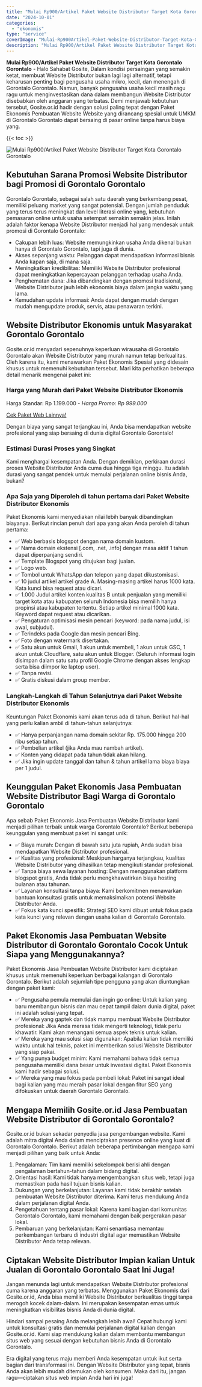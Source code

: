 ```yaml
---
title: "Mulai Rp900/Artikel Paket Website Distributor Target Kota Gorontalo Gorontalo"
date: "2024-10-01"
categories: 
  - "ekonomis"
type: "service"
coverImage: "Mulai-Rp900Artikel-Paket-Website-Distributor-Target-Kota-Gorontalo-Gorontalo.png"
description: "Mulai Rp900/Artikel Paket Website Distributor Target Kota Gorontalo Gorontalo. Era digital yang terus maju memberi Anda kesempatan untuk ikut serta bagian da..."
---
```


**Mulai Rp900/Artikel Paket Website Distributor Target Kota Gorontalo Gorontalo** - Halo Sahabat Gosite, Dalam kondisi persaingan yang semakin ketat, membuat Website Distributor bukan lagi lagi alternatif, tetapi keharusan penting bagi pengusaha usaha mikro, kecil, dan menengah di Gorontalo Gorontalo. Namun, banyak pengusaha usaha kecil masih ragu ragu untuk menginvestasikan dana dalam membangun Website Distributor disebabkan oleh anggaran yang terbatas. Demi menjawab kebutuhan tersebut, Gosite.or.id hadir dengan solusi paling tepat dengan Paket Ekonomis Pembuatan Website Website yang dirancang spesial untuk UMKM di Gorontalo Gorontalo dapat bersaing di pasar online tanpa harus biaya yang.

{{< toc >}}

![Mulai Rp900/Artikel Paket Website Distributor Target Kota Gorontalo Gorontalo](/images/ekonomis/Mulai-Rp900Artikel-Paket-Website-Distributor-Target-Kota-Gorontalo-Gorontalo.png)

## Kebutuhan Sarana Promosi Website Distributor bagi Promosi di Gorontalo Gorontalo

Gorontalo Gorontalo, sebagai salah satu daerah yang berkembang pesat, memiliki peluang market yang sangat potensial. Dengan jumlah penduduk yang terus terus meningkat dan level literasi online yang, kebutuhan pemasaran online untuk usaha setempat semakin semakin jelas. Inilah adalah faktor kenapa Website Distributor menjadi hal yang mendesak untuk promosi di Gorontalo Gorontalo:

- Cakupan lebih luas: Website memungkinkan usaha Anda dikenal bukan hanya di Gorontalo Gorontalo, tapi juga di dunia.
- Akses sepanjang waktu: Pelanggan dapat mendapatkan informasi bisnis Anda kapan saja, di mana saja.
- Meningkatkan kredibilitas: Memiliki Website Distributor profesional dapat meningkatkan kepercayaan pelanggan terhadap usaha Anda.
- Penghematan dana: Jika dibandingkan dengan promosi tradisional, Website Distributor jauh lebih ekonomis biaya dalam jangka waktu yang lama.
- Kemudahan update informasi: Anda dapat dengan mudah dengan mudah mengupdate produk, servis, atau penawaran terkini.

## Website Distributor Ekonomis untuk Masyarakat Gorontalo Gorontalo

Gosite.or.id menyadari sepenuhnya keperluan wirausaha di Gorontalo Gorontalo akan Website Distributor yang murah namun tetap berkualitas. Oleh karena itu, kami menawarkan Paket Ekonomis Spesial yang didesain khusus untuk memenuhi kebutuhan tersebut. Mari kita perhatikan beberapa detail menarik mengenai paket ini:

### Harga yang Murah dari Paket Website Distributor Ekonomis

<a class="cta-button">Harga Standar: Rp 1.199.000 - <em>Harga Promo: Rp 999.000</em></a>

<a href="/jasa-web/" class="cta-button">Cek Paket Web Lainnya!</a>

Dengan biaya yang sangat terjangkau ini, Anda bisa mendapatkan website profesional yang siap bersaing di dunia digital Gorontalo Gorontalo!

### Estimasi Durasi Proses yang Singkat

Kami menghargai kesempatan Anda. Dengan demikian, perkiraan durasi proses Website Distributor Anda cuma dua hingga tiga minggu. Itu adalah durasi yang sangat pendek untuk memulai perjalanan online bisnis Anda, bukan?

### Apa Saja yang Diperoleh di tahun pertama dari Paket Website Distributor Ekonomis

Paket Ekonomis kami menyediakan nilai lebih banyak dibandingkan biayanya. Berikut rincian penuh dari apa yang akan Anda peroleh di tahun pertama:

- ✅ Web berbasis blogspot dengan nama domain kustom.
- ✅ Nama domain ekstensi \[.com, .net, .info\] dengan masa aktif 1 tahun dapat diperpanjang sendiri.
- ✅ Template Blogspot yang ditujukan bagi jualan.
- ✅ Logo web.
- ✅ Tombol untuk WhatsApp dan telepon yang dapat dikustomisasi.
- ✅ 10 judul artikel artikel grade A. Masing-masing artikel harus 1000 kata. Kata kunci bisa request atau dicari.
- ✅ 1.000 Judul artikel konten kualitas B untuk penjualan yang memiliki target kota atau kabupaten seluruh Indonesia bisa memilih hanya propinsi atau kabupaten tertentu. Setiap artikel minimal 1000 kata. Keyword dapat request atau dicarikan.
- ✅ Pengaturan optimisasi mesin pencari (keyword: pada nama judul, isi awal, subjudul).
- ✅ Terindeks pada Google dan mesin pencari Bing.
- ✅ Foto dengan watermark disertakan.
- ✅ Satu akun untuk Gmail, 1 akun untuk membeli, 1 akun untuk GSC, 1 akun untuk Cloudflare, satu akun untuk Blogger. (Seluruh informasi login disimpan dalam satu satu profil Google Chrome dengan akses lengkap serta bisa diimpor ke laptop user).
- ✅ Tanpa revisi.
- ✅ Gratis diskusi dalam group member.

### Langkah-Langkah di Tahun Selanjutnya dari Paket Website Distributor Ekonomis

Keuntungan Paket Ekonomis kami akan terus ada di tahun. Berikut hal-hal yang perlu kalian ambil di tahun-tahun selanjutnya:

- ✅ Hanya perpanjangan nama domain sekitar Rp. 175.000 hingga 200 ribu setiap tahun.
- ✅ Pembelian artikel (jika Anda mau nambah artikel).
- ✅ Konten yang didapat pada tahun tidak akan hilang.
- ✅ Jika ingin update tanggal dan tahun & tahun artikel lama biaya biaya per 1 judul.

## Keunggulan Paket Ekonomis Jasa Pembuatan Website Distributor Bagi Warga di Gorontalo Gorontalo

Apa sebab Paket Ekonomis Jasa Pembuatan Website Distributor kami menjadi pilihan terbaik untuk warga Gorontalo Gorontalo? Berikut beberapa keunggulan yang membuat paket ini sangat unik:

- ✅ Biaya murah: Dengan di bawah satu juta rupiah, Anda sudah bisa mendapatkan Website Distributor profesional.
- ✅ Kualitas yang profesional: Meskipun harganya terjangkau, kualitas Website Distributor yang dihasilkan tetap mengikuti standar profesional.
- ✅ Tanpa biaya sewa layanan hosting: Dengan menggunakan platform blogspot gratis, Anda tidak perlu mengkhawatirkan biaya hosting bulanan atau tahunan.
- ✅ Layanan konsultasi tanpa biaya: Kami berkomitmen menawarkan bantuan konsultasi gratis untuk memaksimalkan potensi Website Distributor Anda.
- ✅ Fokus kata kunci spesifik: Strategi SEO kami dibuat untuk fokus pada kata kunci yang relevan dengan usaha kalian di Gorontalo Gorontalo.

## Paket Ekonomis Jasa Pembuatan Website Distributor di Gorontalo Gorontalo Cocok Untuk Siapa yang Menggunakannya?

Paket Ekonomis Jasa Pembuatan Website Distributor kami diciptakan khusus untuk memenuhi keperluan berbagai kalangan di Gorontalo Gorontalo. Berikut adalah sejumlah tipe pengguna yang akan diuntungkan dengan paket kami:

- ✅ Pengusaha pemula memulai dan ingin go online: Untuk kalian yang baru membangun bisnis dan mau cepat tampil dalam dunia digital, paket ini adalah solusi yang tepat.
- ✅ Mereka yang gaptek dan tidak mampu membuat Website Distributor profesional: Jika Anda merasa tidak mengerti teknologi, tidak perlu khawatir. Kami akan menangani semua aspek teknis untuk kalian.
- ✅ Mereka yang mau solusi siap digunakan: Apabila kalian tidak memiliki waktu untuk hal teknis, paket ini memberikan solusi Website Distributor yang siap pakai.
- ✅ Yang punya budget minim: Kami memahami bahwa tidak semua pengusaha memiliki dana besar untuk investasi digital. Paket Ekonomis kami hadir sebagai solusi.
- ✅ Mereka yang mau fokus pada pembeli lokal: Paket ini sangat ideal bagi kalian yang mau meraih pasar lokal dengan fitur SEO yang difokuskan untuk daerah Gorontalo Gorontalo.

## Mengapa Memilih Gosite.or.id Jasa Pembuatan Website Distributor di Gorontalo Gorontalo?

Gosite.or.id bukan sekadar penyedia jasa pengembangan website. Kami adalah mitra digital Anda dalam menciptakan presence online yang kuat di Gorontalo Gorontalo. Berikut adalah beberapa pertimbangan mengapa kami menjadi pilihan yang baik untuk Anda:

1. Pengalaman: Tim kami memiliki sekelompok berisi ahli dengan pengalaman bertahun-tahun dalam bidang digital.
2. Orientasi hasil: Kami tidak hanya mengembangkan situs web, tetapi juga memastikan pada hasil tujuan bisnis kalian.
3. Dukungan yang berkelanjutan: Layanan kami tidak berakhir setelah pembuatan Website Distributor diterima. Kami terus mendukung Anda dalam perjalanan digital Anda.
4. Pengetahuan tentang pasar lokal: Karena kami bagian dari komunitas Gorontalo Gorontalo, kami memahami dengan baik pergerakan pasar lokal.
5. Pembaruan yang berkelanjutan: Kami senantiasa memantau perkembangan terbaru di industri digital agar memastikan Website Distributor Anda tetap relevan.

## Ciptakan Website Distributor Impian kalian Untuk Jualan di Gorontalo Gorontalo Saat Ini Juga!

Jangan menunda lagi untuk mendapatkan Website Distributor profesional cuma karena anggaran yang terbatas. Menggunakan Paket Ekonomis dari Gosite.or.id, Anda bisa memiliki Website Distributor berkualitas tinggi tanpa merogoh kocek dalam-dalam. Ini merupakan kesempatan emas untuk meningkatkan visibilitas bisnis Anda di dunia digital.

Hindari sampai pesaing Anda melangkah lebih awal! Cepat hubungi kami untuk konsultasi gratis dan memulai perjalanan digital kalian dengan Gosite.or.id. Kami siap mendukung kalian dalam membantu membangun situs web yang sesuai dengan kebutuhan bisnis Anda di Gorontalo Gorontalo.

Era digital yang terus maju memberi Anda kesempatan untuk ikut serta bagian dari transformasi ini. Dengan Website Distributor yang tepat, bisnis Anda akan lebih mudah ditemukan oleh konsumen. Maka dari itu, jangan ragu—ciptakan situs web impian Anda hari ini juga!